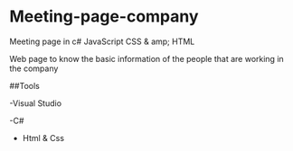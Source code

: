 # Meeting-page-company
Meeting page in c# JavaScript CSS & amp; HTML

Web page to know the basic information of the people that are working in the company

##Tools

-Visual Studio

-C#

- Html & Css

